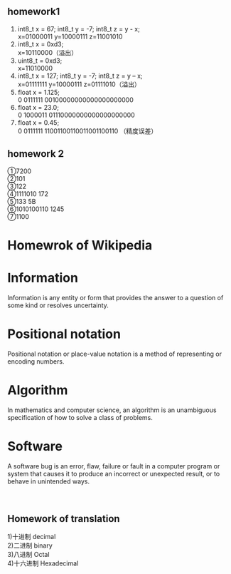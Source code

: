 ## homework1<br/>
1) int8_t x = 67; int8_t y = -7; int8_t z = y - x;<br/>
x=01000011 y=10000111 z=11001010<br/>
2) int8_t x = 0xd3;<br/>
x=10110000（溢出）<br/>
3) uint8_t = 0xd3;<br/>
x=11010000<br/>
4) int8_t x = 127; int8_t y = -7; int8_t z = y – x;<br/>
x=01111111 y=10000111 z=01111010（溢出）<br/>
5) float x = 1.125;<br/>
0 0111111 00100000000000000000000<br/>
6) float x = 23.0;<br/>
0 1000011 01110000000000000000000<br/>
7) float x = 0.45;<br/>
0 0111111 11001100110011001100110 （精度误差）<br/>

## homework 2<br/>
①7200<br/>
②101<br/>
③122<br/>
④1111010  172<br/>
⑤133  5B <br/>
⑥1010100110     1245<br/>
⑦1100<br/>

# Homewrok of Wikipedia<br/>
# Information<br/>
Information is any entity or form that provides the answer to a question of some kind or resolves uncertainty.<br/> 
# Positional notation<br/>
Positional notation or place-value notation is a method of representing or encoding numbers.<br/>
# Algorithm<br/>
In mathematics and computer science, an algorithm is an unambiguous specification of how to solve a class of problems. <br/>
# Software<br/>
A software bug is an error, flaw, failure or fault in a computer program or system that causes it to produce an incorrect or unexpected result, or to behave in unintended ways.<br/>
<br/>
<br/>
## Homework of translation<br/>
1)十进制  decimal<br/>
2)二进制  binary<br/>
3)八进制  Octal<br/>
4)十六进制  Hexadecimal<br/>